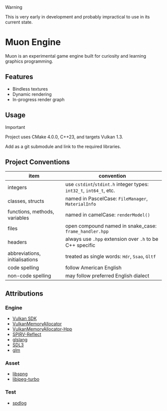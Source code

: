 > [!WARNING]
> This is very early in development and probably impractical to use in its current state.

# Muon Engine
Muon is an experimental game engine built for curiosity and learning graphics programming.

## Features
- Bindless textures
- Dynamic rendering
- In-progress render graph

## Usage
> [!IMPORTANT]
> Project uses CMake 4.0.0, C++23, and targets Vulkan 1.3.

Add as a git submodule and link to the required libraries.

## Project Conventions
| item | convention |
| ---- | ---- |
| integers | use `cstdint`/`stdint.h` integer types: `int32_t`, `int64_t`, etc. |
| classes, structs | named in PascelCase: `FileManager`, `MaterialInfo` |
| functions, methods, variables | named in camelCase: `renderModel()` |
| files | open compound named in snake_case: `frame_handler.hpp` |
| headers | always use `.hpp` extension over `.h` to be C++ specific |
| abbreviations, initialisations | treated as single words: `Hdr`, `Ssao`, `Gltf` |
| code spelling | follow American English |
| non-code spelling | may follow preferred English dialect |

## Attributions
### Engine
- [Vulkan SDK](https://www.lunarg.com/vulkan-sdk/)
- [VulkanMemoryAllocator](https://github.com/GPUOpen-LibrariesAndSDKs/VulkanMemoryAllocator)
- [VulkanMemoryAllocator-Hpp](https://github.com/YaaZ/VulkanMemoryAllocator-Hpp)
- [SPIRV-Reflect](https://github.com/KhronosGroup/SPIRV-Reflect)
- [glslang](https://github.com/KhronosGroup/glslang)
- [SDL3](https://wiki.libsdl.org/SDL3/FrontPage)
- [glm](https://github.com/g-truc/glm)

### Asset
- [libspng](https://libspng.org/)
- [libjpeg-turbo](https://libjpeg-turbo.org/)

### Test
- [spdlog](https://github.com/gabime/spdlog)
